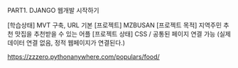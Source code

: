 PART1. DJANGO 웹개발 시작하기

[학습상태] MVT 구축, URL 기본
[프로젝트] MZBUSAN
[프로젝트 목적] 지역주민 추천 맛집을 추천받을 수 있는 어플
[프로젝트 상태] CSS / 공통된 페이지 연결 가능 (실제 데이터 연결 없음, 정적 웹페이지가 연결된다.)

https://zzzero.pythonanywhere.com/populars/food/
